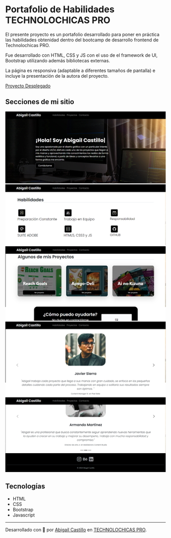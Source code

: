 # Portafolio de Habilidades TECHNOLOCHICAS PRO

El presente proyecto es un portafolio desarrollado para poner en práctica las habilidades obtenidad dentro del bootcamp de desarrollo frontend de Technolochicas PRO.

Fue desarrollado con HTML, CSS y JS con el uso de el framework de UI, Bootstrap utilizando además bibliotecas externas.

La página es responsiva (adaptable a diferentes tamaños de pantalla) e incluye la presentación de la autora del proyecto.

[Proyecto Desplegado](https://abigail-castillo.vercel.app/)

## Secciones de mi sitio
![Presentación](assets/readme/1.png)
![Habilidades](assets/readme/2.png)
![Proyectos](assets/readme/3.png)
![Testimonios](assets/readme/4.png)
![Contacto](assets/readme/5.png)
## Tecnologías
* HTML
* CSS
* Bootstrap
* Javascript
---
Desarrollado con 💜 por [Abigail Castillo](https://www.linkedin.com/in/abigail-castillo-dsign/) en [TECHNOLOCHICAS PRO](https://tecnolochicas.mx/).